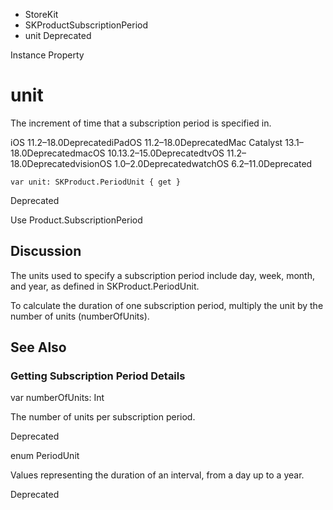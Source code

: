 

- StoreKit
- SKProductSubscriptionPeriod
-  unit Deprecated

Instance Property

# unit

The increment of time that a subscription period is specified in.

iOS 11.2–18.0DeprecatediPadOS 11.2–18.0DeprecatedMac Catalyst 13.1–18.0DeprecatedmacOS 10.13.2–15.0DeprecatedtvOS 11.2–18.0DeprecatedvisionOS 1.0–2.0DeprecatedwatchOS 6.2–11.0Deprecated

``` source
var unit: SKProduct.PeriodUnit { get }
```

Deprecated

Use Product.SubscriptionPeriod

## Discussion

The units used to specify a subscription period include day, week, month, and year, as defined in SKProduct.PeriodUnit.

To calculate the duration of one subscription period, multiply the unit by the number of units (numberOfUnits).

## See Also

### Getting Subscription Period Details

var numberOfUnits: Int

The number of units per subscription period.

Deprecated

enum PeriodUnit

Values representing the duration of an interval, from a day up to a year.

Deprecated

